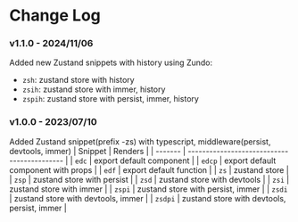 # Change Log

### v1.1.0 - 2024/11/06

Added new Zustand snippets with history using Zundo:

- `zsh`: zustand store with history
- `zsih`: zustand store with immer, history
- `zspih`: zustand store with persist, immer, history

### v1.0.0 - 2023/07/10

Added Zustand snippet(prefix -zs) with typescript, middleware(persist, devtools, immer)
| Snippet | Renders |
| ------- | ------------------------------------------- |
| `edc` | export default component |
| `edcp` | export default component with props |
| `edf` | export default function |
| `zs` | zustand store |
| `zsp` | zustand store with persist |
| `zsd` | zustand store with devtools |
| `zsi` | zustand store with immer |
| `zspi` | zustand store with persist, immer |
| `zsdi` | zustand store with devtools, immer |
| `zsdpi` | zustand store with devtools, persist, immer |
